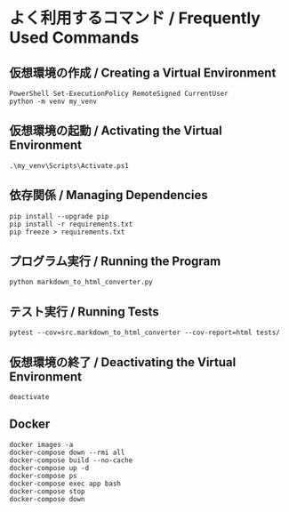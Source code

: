 # よく利用するコマンド / Frequently Used Commands

## 仮想環境の作成 / Creating a Virtual Environment
```
PowerShell Set-ExecutionPolicy RemoteSigned CurrentUser  
python -m venv my_venv
```

## 仮想環境の起動 / Activating the Virtual Environment
```
.\my_venv\Scripts\Activate.ps1
```

## 依存関係 / Managing Dependencies
```
pip install --upgrade pip
pip install -r requirements.txt
pip freeze > requirements.txt
```

## プログラム実行 / Running the Program
```
python markdown_to_html_converter.py
```

## テスト実行 / Running Tests
```
pytest --cov=src.markdown_to_html_converter --cov-report=html tests/
```

## 仮想環境の終了 / Deactivating the Virtual Environment
```
deactivate
```

## Docker
```
docker images -a
docker-compose down --rmi all
docker-compose build --no-cache
docker-compose up -d
docker-compose ps
docker-compose exec app bash
docker-compose stop
docker-compose down
```